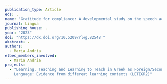 ```yaml
---
publication_type: Article
eds: .
name: "Gratitude for compliance: A developmental study on the speech act of thanking"
journal: Lingua
publishing_house: .
year: "2023"
doi: "https://dx.doi.org/10.5209/rlog.82548 "
abstract: .
authors:
  - Maria Andria
elbec_members_involved:
  - Maria Andria
projects:
  - "Learning, Teaching and Learning to Teach in Greek as Foreign/Second
    Language: Evidence from different learning contexts (LETEGR2)"
---
```

